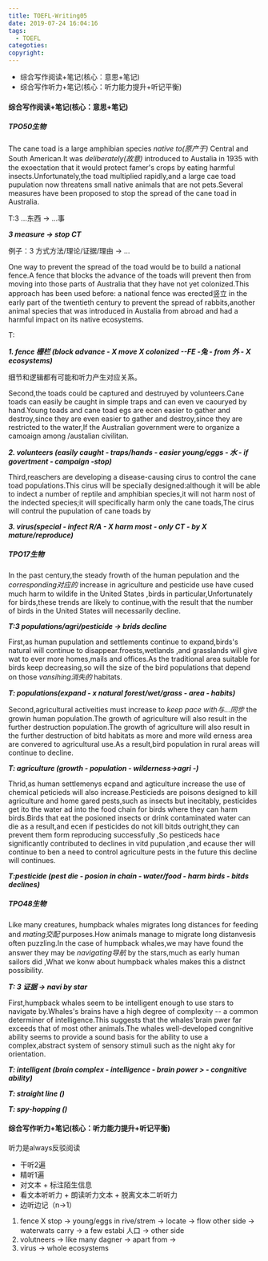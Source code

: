 ```yaml
---
title: TOEFL-Writing05
date: 2019-07-24 16:04:16
tags:
  - TOEFL
categoties:
copyright:
---
```

+ 综合写作阅读+笔记(核心：意思+笔记)
+ 综合写作听力+笔记(核心：听力能力提升+听记平衡)

#### 综合写作阅读+笔记(核心：意思+笔记)
##### TPO50生物
The cane toad is a large amphibian species *native to(原产于)* Central and South American.It was *deliberately(故意)* introduced to Austalia in 1935 with the exoectation that it would protect famer's crops by eating harmful insects.Unfortunately,the toad multiplied rapidly,and a large cae toad pupulation now threatens small native animals that are not pets.Several measures have been proposed to stop the spread of the cane toad in Australia.

T:3 ...东西 -> ...事

***3 measure -> stop CT***

例子：3 方式方法/理论/证据/理由 -> ...

One way to prevent the spread of the toad would be to build a national fence.A fence that blocks the advance of the toads will prevent then from moving into those parts of Australia that they have not yet colonized.This approach has been used before: a national fence was erected竖立 in the early part of the twentieth century to prevent the spread of rabbits,another animal species that was introduced in Austalia from abroad and had a harmful impact on its native ecosystems.

T:

***1. fence 栅栏 (block advance - X move X colonized --FE -兔 - from 外 - X ecosystems)***

细节和逻辑都有可能和听力产生对应关系。

Second,the toads could be captured and destruyed by volunteers.Cane toads can easily be caught in simple traps and can even ve caouryed by hand.Young toads and  cane toad egs are ecen easier to gather and destroy,since they are even easier to gather and destroy,since they are restricted to the water,If the Australian government were to organize a camoaign among /austalian civilitan.

***2. volunteers (easily caught - traps/hands - easier young/eggs - 水 - if govertment - campaign -stop)***

Third,reaschers are developing a disease-causing cirus to control the cane toad populations.This cirus will be specially designed:although it will be able to indect a number of reptile and amphibian species,it will not harm nost of the indected species;it will specifically harm only the cane toads,The cirus will contrul the pupulation of cane toads by

***3. virus(special - infect R/A - X harm most - only CT - by X mature/reproduce)***

##### TPO17生物
In the past century,the steady frowth of the human pepulation and the *corresponding对应的* increase in agriculture and pesticide use have cused much harm to wildife in the United States ,birds in particular,Unfortunately for birds,these trends are likely to continue,with the result that the number of birds in the United States will necessarily decline.

***T:3 populations/agri/pesticide -> brids decline***

First,as human pupulation and settlements continue to expand,birds's natural will continue to disappear.froests,wetlands ,and grasslands will give wat to ever more homes,mails and offices.As the traditional area suitable for birds keep decreasing,so will the size of the bird populations that depend on those *vansihing消失的* habitats.

***T: populations(expand - x natural forest/wet/grass - area - habits)***

Second,agricultural activeities must increase to *keep pace with与...同步* the growin human population.The growth of agriculture will also result in the further destruction population.The growth of agriculture will also result in the further destruction of bitd habitats as more and more wild erness area are convered to agricultural use.As a result,bird population in rural areas will continue to decline.

***T: agriculture (growth - population - wilderness->agri -)***

Thrid,as human settlemenys ecpand and agticulture increase the use of chemical peticieds will also increase.Pesticieds are poisons designed to kill agriculture and home gared pests,such as insects but inecitably, pesticides get ito the water ad into the food chain for birds where they can harm birds.Birds that eat the posioned insects or drink contaminated water can die as a result,and ecen if pesticides do not kill bitds outright,they can prevent them form reproducing successfully ,So pesticeds hace significantly contributed to declines in vitd pupulation ,and ecause ther will continue to ben a need to control agriculture pests in the future this decline will continues.

***T:pesticide (pest die - posion in chain - water/food - harm birds - bitds declines)***
##### TPO48生物
Like many creatures, humpback whales migrates long distances for feeding and *mating交配* purposes.How animals manage to migrate long distanvesis often puzzling.In the case of humpback whales,we may have found the answer they may be *navigating导航* by the stars,much as early human sailors did ,What we konw about humpback whales makes this a distnct possibility.

***T: 3 证据 -> navi by star***

First,humpback whales seem to be intelligent enough to use stars to navigate by.Whales's brains have a high degree of complexity -- a common determiner of intelligence.This suggests that the whales'brain pwer far exceeds that of most other animals.The whales well-developed congnitive ability seems to provide a sound basis for the ability to use a complex,abstract system of sensory stimuli such as the night aky for orientation.

***T: intelligent (brain complex - intelligence - brain power > - congnitive ability)***

***T: straight line ()***

***T: spy-hopping ()***

#### 综合写作听力+笔记(核心：听力能力提升+听记平衡)
听力是always反驳阅读

+ 干听2遍
+ 精听1遍
+ 对文本 + 标注陌生信息
+ 看文本听听力 + 朗读听力文本 + 脱离文本二听听力
+ 边听边记（n->1）

1. fence X stop -> young/eggs in rive/strem -> locate -> flow other side -> waterwats carry -> a few estabi 人口 -> other side
2. volutneers -> like many dagner -> apart from ->
3. virus -> whole ecosystems
